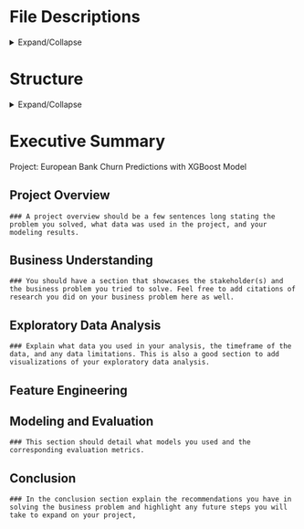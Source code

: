 #  File Descriptions
<details>
<summary>Expand/Collapse</summary>
  
  - [data](https://github.com/aprilhong/bankchurn/tree/main/data) : folder containing all data files
    - **churn_data.csv**: raw dataset from [Kaggle](https://www.kaggle.com/code/mathchi/churn-problem-for-bank-customer)
  - [models](https://github.com/aprilhong/bankchurn/tree/main/models) : folder containing all model files
    - **rf_cv_model.pickle**, **xgb_cv_model.pickle** 
    - **model_results_table.csv** : summary table of scoring metrics from all models
    - **xgb_decision_tree.png** : decision tree output from xgb prediction.
  - [requirements.txt](https://github.com/aprilhong/bankchurn/blob/main/requirements.txt) : set up to install all listed packages in the development environment
</details>
  
# Structure
<details>
<summary>Expand/Collapse</summary>
  
  1. Project Overview
  2. EDA 
  3. Feature Engineering
  4. Model Building
  5. Model Selection
  6. Results & Recommendations
</details>
  
# Executive Summary
 Project: European Bank Churn Predictions with XGBoost Model
  ## Project Overview
    ### A project overview should be a few sentences long stating the problem you solved, what data was used in the project, and your modeling results.
  ## Business Understanding
    ### You should have a section that showcases the stakeholder(s) and the business problem you tried to solve. Feel free to add citations of research you did on your business problem here as well.
  ## Exploratory Data Analysis
    ### Explain what data you used in your analysis, the timeframe of the data, and any data limitations. This is also a good section to add visualizations of your exploratory data analysis.
  ## Feature Engineering
  ## Modeling and Evaluation
    ### This section should detail what models you used and the corresponding evaluation metrics.
  ## Conclusion
    ### In the conclusion section explain the recommendations you have in solving the business problem and highlight any future steps you will take to expand on your project,

